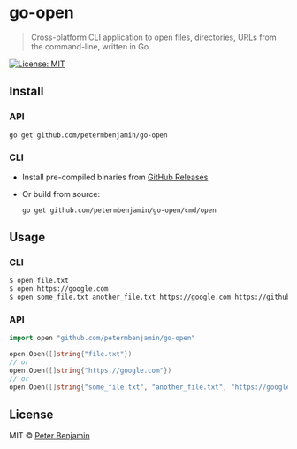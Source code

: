 # go-open
> Cross-platform CLI application to open files, directories, URLs from the command-line, written in Go.

[![License: MIT](https://img.shields.io/badge/License-MIT-blue.svg)](https://opensource.org/licenses/MIT)

## Install

### API

```sh
go get github.com/petermbenjamin/go-open
```

### CLI

- Install pre-compiled binaries from [GitHub Releases](https://github.com/petermbenjamin/go-open/releases/latest/)
- Or build from source: 

  ```
  go get github.com/petermbenjamin/go-open/cmd/open
  ```

## Usage

### CLI

```sh
$ open file.txt
$ open https://google.com
$ open some_file.txt another_file.txt https://google.com https://github.com
```

### API

```go
import open "github.com/petermbenjamin/go-open"

open.Open([]string{"file.txt"})
// or
open.Open([]string{"https://google.com"})
// or
open.Open([]string{"some_file.txt", "another_file.txt", "https://google.com", "https://github.com"})
```

## License
MIT &copy; [Peter Benjamin](https://petermbenjamin.github.io)
